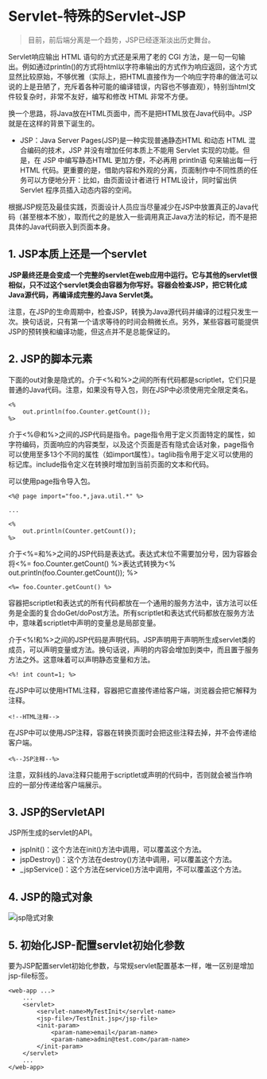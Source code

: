 ﻿# Servlet-特殊的Servlet-JSP

> 目前，前后端分离是一个趋势，JSP已经逐渐淡出历史舞台。

Servlet响应输出 HTML 语句的方式还是采用了老的 CGI 方法，是一句一句输出。例如通过println()的方式将html以字符串输出的方式作为响应返回，这个方式显然比较原始，不够优雅（实际上，把HTML直接作为一个响应字符串的做法可以说的上是丑陋了，充斥着各种可能的编译错误，内容也不够直观），特别当html文件较复杂时，非常不友好，编写和修改 HTML 非常不方便。

换一个思路，将Java放在HTML页面中，而不是把HTML放在Java代码中。JSP就是在这样的背景下诞生的。

* JSP：Java Server Pages(JSP)是一种实现普通静态HTML 和动态 HTML 混合编码的技术，JSP 并没有增加任何本质上不能用 Servlet 实现的功能。但是，在 JSP 中编写静态HTML 更加方便，不必再用 println语 句来输出每一行 HTML 代码。更重要的是，借助内容和外观的分离，页面制作中不同性质的任务可以方便地分开：比如，由页面设计者进行 HTML设计，同时留出供 Servlet 程序员插入动态内容的空间。

根据JSP规范及最佳实践，页面设计人员应当尽量减少在JSP中放置真正的Java代码（甚至根本不放），取而代之的是放入一些调用真正Java方法的标记，而不是把具体的Java代码嵌入到页面本身。

## 1. JSP本质上还是一个servlet

**JSP最终还是会变成一个完整的servlet在web应用中运行。它与其他的servlet很相似，只不过这个servlet类会由容器为你写好。容器会检查JSP，把它转化成Java源代码，再编译成完整的Java Servlet类。**

注意，在JSP的生命周期中，检查JSP，转换为Java源代码并编译的过程只发生一次。换句话说，只有第一个请求等待的时间会稍微长点。另外，某些容器可能提供JSP的预转换和编译功能，但这点并不是总能保证的。

## 2. JSP的脚本元素

下面的out对象是隐式的。介于<%和%>之间的所有代码都是scriptlet，它们只是普通的Java代码。注意，如果没有导入包，则在JSP中必须使用完全限定类名。

```
<%
    out.println(foo.Counter.getCount());
%>
```

介于<%@和%>之间的JSP代码是指令。page指令用于定义页面特定的属性，如字符编码，页面响应的内容类型，以及这个页面是否有隐式会话对象，page指令可以使用至多13个不同的属性（如import属性）。taglib指令用于定义可以使用的标记库。include指令定义在转换时增加到当前页面的文本和代码。

可以使用page指令导入包。

```
<%@ page import="foo.*,java.util.*" %>

...

<%
    out.println(Counter.getCount());
%>
```

介于<%=和%>之间的JSP代码是表达式。表达式末位不需要加分号，因为容器会将<%= foo.Counter.getCount() %>表达式转换为<% out.println(foo.Counter.getCount()); %>

```
<%= foo.Counter.getCount() %>
```

容器把scriptlet和表达式的所有代码都放在一个通用的服务方法中，该方法可以任务是全面的复合doGet/doPost方法。所有scriptlet和表达式代码都放在服务方法中，意味着scriptlet中声明的变量总是局部变量。

介于<%!和%>之间的JSP代码是声明代码。JSP声明用于声明所生成servlet类的成员，可以声明变量或方法。换句话说，声明的内容会增加到类中，而且置于服务方法之外。这意味着可以声明静态变量和方法。

```
<%! int count=1; %>
```

在JSP中可以使用HTML注释，容器把它直接传递给客户端，浏览器会把它解释为注释。

```
<!--HTML注释-->
```

在JSP中可以使用JSP注释，容器在转换页面时会把这些注释去掉，并不会传递给客户端。

```
<%--JSP注释--%>
```

注意，双斜线的Java注释只能用于scriptlet或声明的代码中，否则就会被当作响应的一部分传递给客户端展示。

## 3. JSP的ServletAPI

JSP所生成的servlet的API。

* jspInit()：这个方法在init()方法中调用，可以覆盖这个方法。
* jspDestroy()：这个方法在destroy()方法中调用，可以覆盖这个方法。
* _jspService()：这个方法在service()方法中调用，不可以覆盖这个方法。

## 4. JSP的隐式对象

![jsp隐式对象](http://sweeat.me/jsp隐式对象.png)

## 5. 初始化JSP-配置servlet初始化参数

要为JSP配置servlet初始化参数，与常规servlet配置基本一样，唯一区别是增加jsp-file标签。

```
<web-app ...>
    ...
    <servlet>
        <servlet-name>MyTestInit</servlet-name>
        <jsp-file>/TestInit.jsp</jsp-file>
        <init-param>
            <param-name>email</param-name>
            <param-name>admin@test.com</param-name>
        </init-param>
    </servlet>
    ...
</web-app>
```
